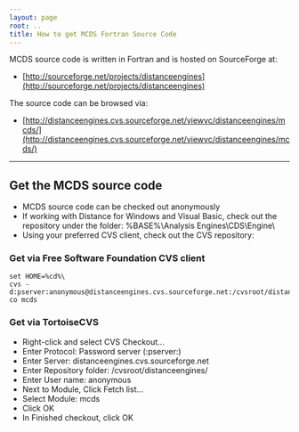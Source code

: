 ```yaml
---
layout: page
root: ..
title: How to get MCDS Fortran Source Code
---
```


MCDS source code is written in Fortran and is hosted on SourceForge at:

* [http://sourceforge.net/projects/distanceengines](http://sourceforge.net/projects/distanceengines)

The source code can be browsed via:

* [http://distanceengines.cvs.sourceforge.net/viewvc/distanceengines/mcds/](http://distanceengines.cvs.sourceforge.net/viewvc/distanceengines/mcds/)

---

## Get the MCDS source code

* MCDS source code can be checked out anonymously
* If working with Distance for Windows and Visual Basic, check out the repository under the folder: %BASE%\Analysis Engines\CDS\Engine\
* Using your preferred CVS client, check out the CVS repository:

### Get via Free Software Foundation CVS client

<p/>

    set HOME=%cd%\
    cvs -d:pserver:anonymous@distanceengines.cvs.sourceforge.net:/cvsroot/distanceengines/ co mcds

<p/>

### Get via TortoiseCVS

* Right-click and select CVS Checkout...
* Enter Protocol: Password server (:pserver:)
* Enter Server: distanceengines.cvs.sourceforge.net
* Enter Repository folder: /cvsroot/distanceengines/
* Enter User name: anonymous
* Next to Module, Click Fetch list...
* Select Module: mcds
* Click OK
* In Finished checkout, click OK
